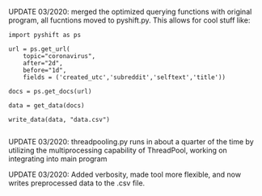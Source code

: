 UPDATE 03/2020: merged the optimized querying functions with original program, all fucntions moved to pyshift.py. This allows for cool stuff like:

```
import pyshift as ps

url = ps.get_url(
    topic="coronavirus", 
    after="2d", 
    before="1d", 
    fields = ('created_utc','subreddit','selftext','title'))

docs = ps.get_docs(url)

data = get_data(docs)

write_data(data, "data.csv")


```


UPDATE 03/2020: threadpooling.py runs in about a quarter of the time by utilizing the multiprocessing capability of ThreadPool, working on integrating into main program

UPDATE 03/2020: Added verbosity, made tool more flexible, and now writes preprocessed data to the .csv file.  

